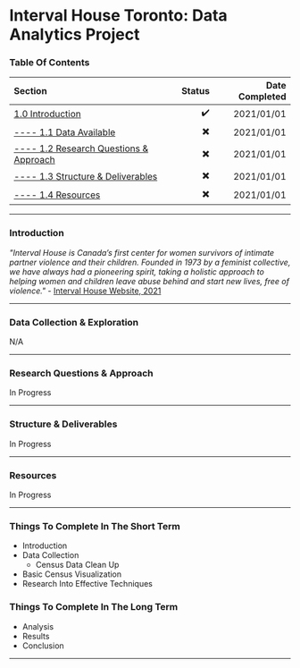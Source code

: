 
# Interval House Toronto: Data Analytics Project


### Table Of Contents ###
Section  | Status | Date Completed
| :--- | ---: | ---:
[1.0 Introduction](https://github.com/renacin/IntervalHouse_DataAnalytics#introduction)  | :heavy_check_mark: | 2021/01/01
[---- 1.1 Data Available](https://github.com/renacin/IntervalHouse_DataAnalytics#data-collection--exploration)  | :heavy_multiplication_x: | 2021/01/01
[---- 1.2 Research Questions & Approach](https://github.com/renacin/IntervalHouse_DataAnalytics#research-questions--approach)  | :heavy_multiplication_x: | 2021/01/01
[---- 1.3 Structure & Deliverables](https://github.com/renacin/IntervalHouse_DataAnalytics#structure--deliverables)  | :heavy_multiplication_x: | 2021/01/01
[---- 1.4 Resources](https://github.com/renacin/IntervalHouse_DataAnalytics#resources)  | :heavy_multiplication_x: | 2021/01/01

- - - -

### Introduction ###
_"Interval House is Canada’s first center for women survivors of intimate partner violence and their children.
Founded in 1973 by a feminist collective, we have always had a pioneering spirit, taking a holistic approach to helping
women and children leave abuse behind and start new lives, free of violence."_   - [Interval House Website, 2021](https://www.intervalhouse.ca/inside-interval-house/)


- - - -

### Data Collection & Exploration ###
N/A


- - - -

### Research Questions & Approach ###
In Progress


- - - -

### Structure & Deliverables ###
In Progress


- - - -

### Resources ###
In Progress

- - - -

### Things To Complete In The Short Term ###
 + Introduction
 + Data Collection
    + Census Data Clean Up
 + Basic Census Visualization
 + Research Into Effective Techniques

### Things To Complete In The Long Term ###
 + Analysis
 + Results
 + Conclusion

- - - -

